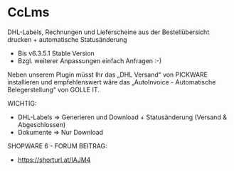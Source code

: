 # CcLms

DHL-Labels, Rechnungen und Lieferscheine aus der Bestellübersicht drucken + automatische Statusänderung
- Bis v6.3.5.1 Stable Version
- Bzgl. weiterer Anpassungen einfach Anfragen :-)

Neben unserem Plugin müsst Ihr das „DHL Versand“ von PICKWARE installieren und empfehlenswert wäre das „AutoInvoice - Automatische Belegerstellung“ von GOLLE IT.

WICHTIG:

- DHL-Labels => Generieren und Download + Statusänderung (Versand & Abgeschlossen)
- Dokumente => Nur Download

SHOPWARE 6 - FORUM BEITRAG:
- https://shorturl.at/lAJM4
